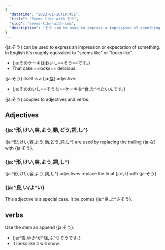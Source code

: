 ```yaml
---
{
  "datetime": "2022-01-16T10:45Z",
  "title": "Seems like with そう",
  "slug": "seems-like-with-sou",
  "description": "そう can be used to express a impression of something"
}
---
```

{ja:そう} can be used to express an impression or expectation of something. In
English it's roughly equivalent to "seems like" or "looks like".

- {ja:そのケーキはおいし==そう==です。}
- That cake ==looks== delicious.

{ja:そう} itself is a {ja:[な](adjective-conjugations)} adjective.

- {ja:そのおいし==そうな==ケーキを^食,た^べたいんです。}

{ja:そう} couples to adjectives and verbs.

## Adjectives

### {ja:^形,けい,容,よう,動,どう,詞,し^}

{ja:^形,けい,容,よう,動,どう,詞,し^} are used by replacing the trailing {ja:な} with
{ja:そう}.

### {ja:^形,けい,容,よう,詞,し^}

{ja:^形,けい,容,よう,詞,し^} adjectives replace the final {ja:い} with {ja:そう}.

### {ja:^良,い/よ^い}

This adjective is a special case. It be comes {ja:^良,よ^さそう}.

## verbs

Use the stem an append {ja:そう}.

- {ja:^雪,ゆき^が^降,ふ^りそうです。}
- It looks like it will snow.
